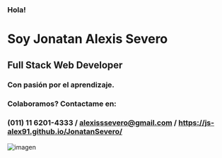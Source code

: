### Hola!
# Soy Jonatan Alexis Severo
## Full Stack Web Developer
### Con pasión por el aprendizaje.


### Colaboramos? Contactame en:
### (011) 11 6201-4333 / alexisssevero@gmail.com / https://js-alex91.github.io/JonatanSevero/


 ![imagen](https://github.com/Js-alex91/Js-alex91/blob/master/final.gif)
